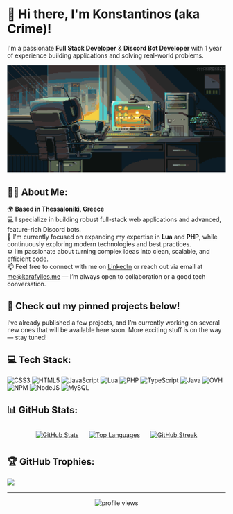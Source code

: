 <!-- Right-aligned image with spacing -->
# 👋 Hi there, I'm Konstantinos (aka Crime)!
<!-- Right-aligned image with spacing -->

I'm a passionate **Full Stack Developer** & **Discord Bot Developer** with 1 year of experience building applications and solving real-world problems.

![Design and Development](https://github.com/Crimeeee/Crimeeee/blob/main/crimedev.gif)

## 👨‍💻 About Me:
🌍 **Based in Thessaloniki, Greece**  
💻 I specialize in building robust full-stack web applications and advanced, feature-rich Discord bots.  
🌱 I'm currently focused on expanding my expertise in **Lua** and **PHP**, while continuously exploring modern technologies and best practices.  
⚙️ I’m passionate about turning complex ideas into clean, scalable, and efficient code.  
📫 Feel free to connect with me on [LinkedIn](https://www.linkedin.com/in/konstantinos-karafylles-2171b130a/) or reach out via email at [me@karafylles.me](mailto:me@karafylles.me) — I’m always open to collaboration or a good tech conversation.

## 🚀 Check out my pinned projects below!  
I’ve already published a few projects, and I’m currently working on several new ones that will be available here soon. More exciting stuff is on the way — stay tuned!

## 💻 Tech Stack:
![CSS3](https://img.shields.io/badge/css3-%231572B6.svg?style=for-the-badge&logo=css3&logoColor=white)
![HTML5](https://img.shields.io/badge/html5-%23E34F26.svg?style=for-the-badge&logo=html5&logoColor=white)
![JavaScript](https://img.shields.io/badge/javascript-%23323330.svg?style=for-the-badge&logo=javascript&logoColor=%23F7DF1E)
![Lua](https://img.shields.io/badge/lua-%232C2D72.svg?style=for-the-badge&logo=lua&logoColor=white)
![PHP](https://img.shields.io/badge/php-%23777BB4.svg?style=for-the-badge&logo=php&logoColor=white)
![TypeScript](https://img.shields.io/badge/typescript-%23007ACC.svg?style=for-the-badge&logo=typescript&logoColor=white)
![Java](https://img.shields.io/badge/java-%23ED8B00.svg?style=for-the-badge&logo=openjdk&logoColor=white)
![OVH](https://img.shields.io/badge/ovh-%23123F6D.svg?style=for-the-badge&logo=ovh&logoColor=#123F6D)
![NPM](https://img.shields.io/badge/NPM-%23CB3837.svg?style=for-the-badge&logo=npm&logoColor=white)
![NodeJS](https://img.shields.io/badge/node.js-6DA55F?style=for-the-badge&logo=node.js&logoColor=white)
![MySQL](https://img.shields.io/badge/mysql-4479A1.svg?style=for-the-badge&logo=mysql&logoColor=white)

## 📊 GitHub Stats:
<div align="center">

<a href="https://github.com/Crimeeee" style="display:inline-block; margin: 10px;">
  <img height="160" src="https://github-readme-stats.vercel.app/api?username=Crimeeee&theme=aura&border_radius=12&hide_border=false&include_all_commits=true&count_private=true" alt="GitHub Stats" />
</a>

<a href="https://github.com/Crimeeee" style="display:inline-block; margin: 10px;">
  <img height="160" src="https://github-readme-stats.vercel.app/api/top-langs/?username=Crimeeee&layout=compact&theme=aura&hide_border=false&langs_count=6" alt="Top Languages" />
</a>

<a href="https://github.com/Crimeeee" style="display:inline-block; margin: 10px;">
  <img height="160" src="https://streak-stats.demolab.com?user=Crimeeee&theme=aura&hide_border=false" alt="GitHub Streak" />
</a>

</div>

## 🏆 GitHub Trophies:
![](https://github-profile-trophy.vercel.app/?username=Crimeeee&theme=radical&no-frame=false&no-bg=false&margin-w=4)

---

<p align="center">
  <img src="https://img.shields.io/badge/Profile%20Views-69-blueviolet?style=flat-square&logo=github" alt="profile views" />
</p>
<!-- Proudly created with GPRM ( https://gprm.itsvg.in ) -->
